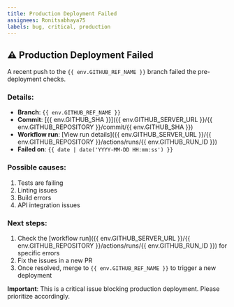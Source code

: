 ```yaml
---
title: Production Deployment Failed
assignees: Ronitsabhaya75
labels: bug, critical, production
---
```


## :warning: Production Deployment Failed

A recent push to the `{{ env.GITHUB_REF_NAME }}` branch failed the pre-deployment checks.

### Details:

- **Branch**: `{{ env.GITHUB_REF_NAME }}`
- **Commit**: [{{ env.GITHUB_SHA }}]({{ env.GITHUB_SERVER_URL }}/{{ env.GITHUB_REPOSITORY }}/commit/{{ env.GITHUB_SHA }})
- **Workflow run**: [View run details]({{ env.GITHUB_SERVER_URL }}/{{ env.GITHUB_REPOSITORY }}/actions/runs/{{ env.GITHUB_RUN_ID }})
- **Failed on**: `{{ date | date('YYYY-MM-DD HH:mm:ss') }}`

### Possible causes:

1. Tests are failing
2. Linting issues
3. Build errors
4. API integration issues

### Next steps:

1. Check the [workflow run]({{ env.GITHUB_SERVER_URL }}/{{ env.GITHUB_REPOSITORY }}/actions/runs/{{ env.GITHUB_RUN_ID }}) for specific errors
2. Fix the issues in a new PR
3. Once resolved, merge to `{{ env.GITHUB_REF_NAME }}` to trigger a new deployment

**Important**: This is a critical issue blocking production deployment. Please prioritize accordingly. 